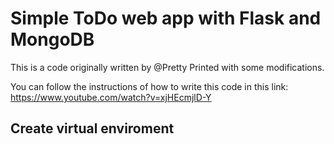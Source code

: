 # Simple ToDo web app with Flask and MongoDB

This is a code originally written by @Pretty Printed with some modifications.

You can follow the instructions of how to write this code in this link:
https://www.youtube.com/watch?v=xjHEcmjlD-Y

## Create virtual enviroment


